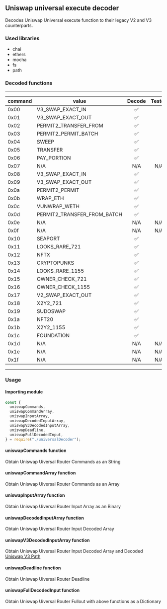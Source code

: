 ## Uniswap universal execute decoder
 Decodes Uniswap Universal execute function to their legacy V2 and V3 counterparts.

### Used libraries

- chai
- ethers
- mocha
- fs
- path 

### Decoded functions

---

| command | value | Decode | Tested
| ---------- | ------------- |:------:|:------:
| 0x00 | V3_SWAP_EXACT_IN | ✅ | 
| 0x01 | V3_SWAP_EXACT_OUT | ✅ | 
| 0x02 | PERMIT2_TRANSFER_FROM | ✅ | 
| 0x03 | PERMIT2_PERMIT_BATCH | ✅ | 
| 0x04 | SWEEP | ✅ | 
| 0x05 | TRANSFER | ✅ | 
| 0x06 | PAY_PORTION | ✅ | 
| 0x07 | N/A | N/A | N/A
| 0x08 | V3_SWAP_EXACT_IN | ✅ | 
| 0x09 | V3_SWAP_EXACT_OUT | ✅ | 
| 0x0a | PERMIT2_PERMIT | ✅ | 
| 0x0b | WRAP_ETH | ✅ | 
| 0x0c | VUNWRAP_WETH | ✅ | 
| 0x0d | PERMIT2_TRANSFER_FROM_BATCH | ✅ | 
| 0x0e | N/A | N/A | N/A
| 0x0f | N/A | N/A | N/A
| 0x10 | SEAPORT | ✅ | 
| 0x11 | LOOKS_RARE_721 | ✅ | 
| 0x12 | NFTX | ✅ | 
| 0x13 | CRYPTOPUNKS | ✅ | 
| 0x14 | LOOKS_RARE_1155 | ✅ | 
| 0x15 | OWNER_CHECK_721 | ✅ | 
| 0x16 | OWNER_CHECK_1155 | ✅ | 
| 0x17 | V2_SWAP_EXACT_OUT | ✅ | 
| 0x18 | X2Y2_721 | ✅ | 
| 0x19 | SUDOSWAP | ✅ | 
| 0x1a | NFT20 | ✅ | 
| 0x1b | X2Y2_1155 | ✅ | 
| 0x1c | FOUNDATION | ✅ | 
| 0x1d | N/A  | N/A | N/A
| 0x1e | N/A  | N/A | N/A
| 0x1f | N/A  | N/A | N/A

---

### Usage

#### Importing module
```javascript
const {
  uniswapCommands,
  uniswapCommandArray,
  uniswapInputArray,
  uniswapDecodedInputArray,
  uniswapV3DecodedInputArray,
  uniswapDeadline,
  uniswapFullDecodedInput,
} = require("./universalDecoder");
```

####  uniswapCommands function
Obtain Uniswap Uiversal Router Commands as an String

####  uniswapCommandArray function
Obtain Uniswap Uiversal Router Commands as an Array

####  uniswapInputArray function
Obtain Uniswap Uiversal Router Input Array as an Binary

####  uniswapDecodedInputArray function
Obtain Uniswap Uiversal Router Input Decoded Array

####  uniswapV3DecodedInputArray function
Obtain Uniswap Uiversal Router Input Decoded Array and Decoded [Uniswap V3 Path](https://docs.uniswap.org/contracts/v3/reference/periphery/libraries/Path) 

####  uniswapDeadline function
Obtain Uniswap Uiversal Router Deadline

####  uniswapFullDecodedInput function
Obtain Uniswap Uiversal Router Fullout with above functions as a Dictionary


